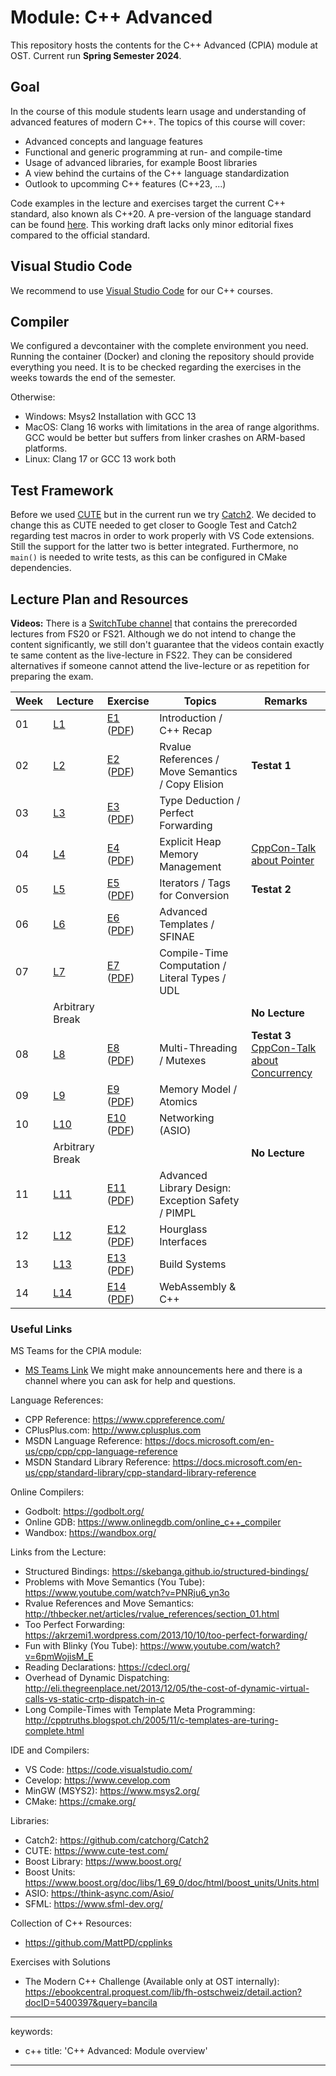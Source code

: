 # Module: C++ Advanced

This repository hosts the contents for the C++ Advanced (CPlA) module at
OST. Current run **Spring Semester 2024**.

## Goal

In the course of this module students learn usage and understanding of
advanced features of modern C++. The topics of this course will cover:

-   Advanced concepts and language features
-   Functional and generic programming at run- and compile-time
-   Usage of advanced libraries, for example Boost libraries
-   A view behind the curtains of the C++ language standardization
-   Outlook to upcomming C++ features (C++23, ...)

Code examples in the lecture and exercises target the current C++
standard, also known als C++20. A pre-version of the language standard
can be found
[here](https://isocpp.org/files/papers/N4860.pdf).
This working draft lacks only minor editorial fixes compared to the
official standard.


## Visual Studio Code

We recommend to use [Visual Studio Code](https://code.visualstudio.com/) for our C++ courses.

## Compiler

We configured a devcontainer with the complete environment you need. Running the container (Docker) and cloning the repository should provide everything you need. It is to be checked regarding the exercises in the weeks towards the end of the semester.

Otherwise:
- Windows: Msys2 Installation with GCC 13
- MacOS: Clang 16 works with limitations in the area of range algorithms. GCC would be better but suffers from linker crashes on ARM-based platforms.
- Linux: Clang 17 or GCC 13 work both

## Test Framework

Before we used [CUTE](https://www.cute-test.com/) but in the current run we try [Catch2](https://github.com/catchorg/Catch2). We decided to change this as CUTE needed to get closer to Google Test and Catch2 regarding test macros in order to work properly with VS Code extensions. Still the support for the latter two is better integrated. Furthermore, no `main()` is needed to write tests, as this can be configured in CMake dependencies.


## Lecture Plan and Resources

**Videos:** There is a [SwitchTube channel](https://tube.switch.ch/channels/2a2692d0) that contains the prerecorded lectures from FS20 or FS21. Although we do not intend to change the content significantly, we still don't guarantee that the videos contain exactly te same content as the live-lecture in FS22. They can be considered alternatives if someone cannot attend the live-lecture or as repetition for preparing the exam.

| Week | Lecture                | Exercise                                                                                | Topics                                                 | Remarks        |
|------|------------------------|-----------------------------------------------------------------------------------------|--------------------------------------------------------|----------------|
| 01   | [L1](week01) | [E1](week01/README.md) ([PDF](http://cxx.pages.gitlab.ost.ch/cpla/week01.pdf))   | Introduction / C++ Recap                              |                |
| 02   | [L2](week02) | [E2](week02/README.md) ([PDF](http://cxx.pages.gitlab.ost.ch/cpla/week02.pdf))   | Rvalue References / Move Semantics / Copy Elision     | **Testat 1**   |
| 03   | [L3](week03) | [E3](week03/README.md) ([PDF](http://cxx.pages.gitlab.ost.ch/cpla/week03.pdf))   | Type Deduction / Perfect Forwarding                   |                |
| 04   | [L4](week04) | [E4](week04/README.md) ([PDF](http://cxx.pages.gitlab.ost.ch/cpla/week04.pdf))   | Explicit Heap Memory Management                       | [CppCon-Talk about Pointer](https://www.youtube.com/watch?v=rqVWj0aVSxg)               |
| 05   | [L5](week05) | [E5](week05/README.md) ([PDF](http://cxx.pages.gitlab.ost.ch/cpla/week05.pdf))   | Iterators / Tags for Conversion                       | **Testat 2**   |
| 06   | [L6](week06) | [E6](week06/README.md) ([PDF](http://cxx.pages.gitlab.ost.ch/cpla/week06.pdf))   | Advanced Templates / SFINAE                           |                |
| 07   | [L7](week07) | [E7](week07/README.md) ([PDF](http://cxx.pages.gitlab.ost.ch/cpla/week07.pdf))   | Compile-Time Computation / Literal Types / UDL        |                |
|      | Arbitrary Break |                                                                            |                                                       | **No Lecture** |
| 08   | [L8](week08) | [E8](week08/README.md) ([PDF](http://cxx.pages.gitlab.ost.ch/cpla/week08.pdf))   | Multi-Threading / Mutexes                             | **Testat 3** <br/> [CppCon-Talk about Concurrency](https://www.youtube.com/watch?v=F6Ipn7gCOsY)   |
| 09   | [L9](week09) | [E9](week09/README.md) ([PDF](http://cxx.pages.gitlab.ost.ch/cpla/week09.pdf))   | Memory Model / Atomics                                |                |
| 10   | [L10](week10) | [E10](week10/README.md) ([PDF](http://cxx.pages.gitlab.ost.ch/cpla/week10.pdf)) | Networking (ASIO)                                     |                |
|      | Arbitrary Break |                                                                            |                                                       | **No Lecture** |
| 11   | [L11](week11) | [E11](week11/README.md) ([PDF](http://cxx.pages.gitlab.ost.ch/cpla/week11.pdf)) | Advanced Library Design: Exception Safety / PIMPL     |                |
| 12   | [L12](week12) | [E12](week12/README.md) ([PDF](http://cxx.pages.gitlab.ost.ch/cpla/week12.pdf)) | Hourglass Interfaces                                  |                |
| 13   | [L13](week13) | [E13](week13/README.md) ([PDF](http://cxx.pages.gitlab.ost.ch/cpla/week13.pdf)) | Build Systems                                         |                |
| 14   | [L14](week14) | [E14](week14/README.md) ([PDF](http://cxx.pages.gitlab.ost.ch/cpla/week14.pdf)) | WebAssembly & C++                                     |                |



### Useful Links

MS Teams for the CPlA module:
* [MS Teams Link](https://teams.microsoft.com/l/team/19%3auUkXXiUMQ3kUNqZh7ArVPyi7Tu40y9yrbuC0RmdF8Zk1%40thread.tacv2/conversations?groupId=9bdd64ad-d818-4a1c-b173-cf26ec062f46&tenantId=a6e70fa3-1c7a-4aa2-a25e-836eea52ca22)
We might make announcements here and there is a channel where you can ask for help and questions.


Language References:
* CPP Reference: https://www.cppreference.com/
* CPlusPlus.com: http://www.cplusplus.com
* MSDN Language Reference: https://docs.microsoft.com/en-us/cpp/cpp/cpp-language-reference
* MSDN Standard Library Reference: https://docs.microsoft.com/en-us/cpp/standard-library/cpp-standard-library-reference
 
Online Compilers:
* Godbolt: https://godbolt.org/
* Online GDB: https://www.onlinegdb.com/online_c++_compiler
* Wandbox: https://wandbox.org/

Links from the Lecture:
* Structured Bindings: https://skebanga.github.io/structured-bindings/
* Problems with Move Semantics (You Tube): https://www.youtube.com/watch?v=PNRju6_yn3o
* Rvalue References and Move Semantics: http://thbecker.net/articles/rvalue_references/section_01.html
* Too Perfect Forwarding: https://akrzemi1.wordpress.com/2013/10/10/too-perfect-forwarding/
* Fun with Blinky (You Tube): https://www.youtube.com/watch?v=6pmWojisM_E
* Reading Declarations: https://cdecl.org/
* Overhead of Dynamic Dispatching: http://eli.thegreenplace.net/2013/12/05/the-cost-of-dynamic-virtual-calls-vs-static-crtp-dispatch-in-c
* Long Compile-Times with Template Meta Programming: http://cpptruths.blogspot.ch/2005/11/c-templates-are-turing-complete.html

IDE and Compilers:
* VS Code: https://code.visualstudio.com/
* Cevelop: https://www.cevelop.com
* MinGW (MSYS2): https://www.msys2.org/
* CMake: https://cmake.org/

Libraries:
* Catch2: https://github.com/catchorg/Catch2
* CUTE: https://www.cute-test.com/
* Boost Library: https://www.boost.org/
* Boost Units: https://www.boost.org/doc/libs/1_69_0/doc/html/boost_units/Units.html
* ASIO: https://think-async.com/Asio/ 
* SFML: https://www.sfml-dev.org/

Collection of C++ Resources:
* https://github.com/MattPD/cpplinks

Exercises with Solutions
* The Modern C++ Challenge (Available only at OST internally): https://ebookcentral.proquest.com/lib/fh-ostschweiz/detail.action?docID=5400397&query=bancila

---
keywords:
- c++
title: 'C++ Advanced: Module overview'
---


